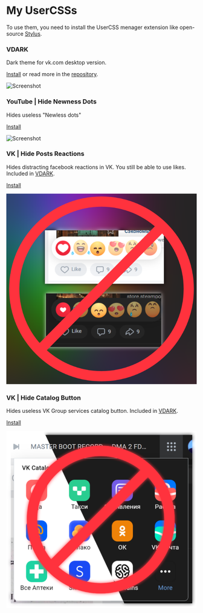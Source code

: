 # My UserCSSs
To use them, you need to install the UserCSS menager extension like open-source [Stylus](https://github.com/openstyles/stylus).

### VDARK
Dark theme for vk.com desktop version. 

[Install](https://github.com/a0eoc/VDARK/raw/master/vdark.user.css) or read more in the [repository](https://github.com/a0eoc/VDARK).

![Screenshot](https://github.com/a0eoc/VDARK/raw/master/public/preview/1.png)



### YouTube | Hide Newness Dots
Hides useless "Newless dots"

[Install](https://github.com/a0eoc/UserCSS/raw/main/YouTube.com/Hide-Newness-Dots.user.css)

![Screenshot](https://user-images.githubusercontent.com/42794343/125235364-c97ccc80-e2fb-11eb-8b6d-8924c7f5f2bb.png)


### VK | Hide Posts Reactions
Hides distracting facebook reactions in VK. You still be able to use likes.
Included in [VDARK](https://github.com/a0eoc/VDARK).

[Install](https://github.com/a0eoc/UserCSS/raw/main/VK.com/Hide-Posts-Reactions.user.css)

![Screenshot](https://github.com/a0eoc/UserCSS/raw/main/VK.com/Hide-Posts-Reactions_Preview.png)


### VK | Hide Catalog Button
Hides useless VK Group services catalog button.
Included in [VDARK](https://github.com/a0eoc/VDARK).

[Install](https://github.com/a0eoc/UserCSS/raw/main/VK.com/Hide-Catalog-Button.user.css)

![Screenshot](https://github.com/a0eoc/UserCSS/raw/main/VK.com/Hide-Catalog-Button_Preview.png)
